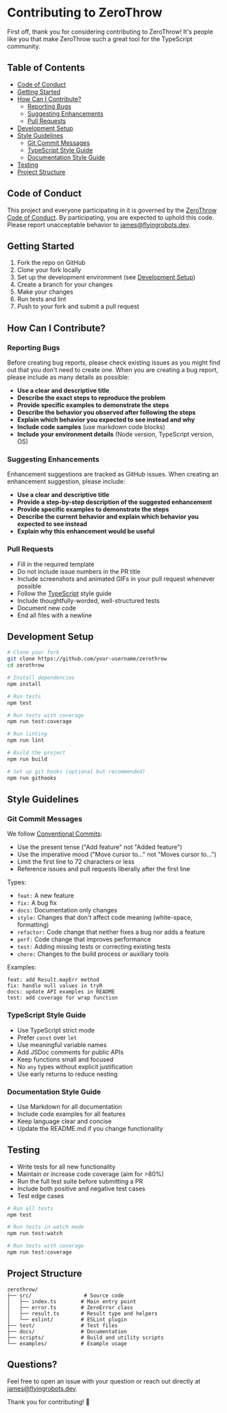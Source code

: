 # Contributing to ZeroThrow

First off, thank you for considering contributing to ZeroThrow! It's people like you that make ZeroThrow such a great tool for the TypeScript community.

## Table of Contents

- [Code of Conduct](#code-of-conduct)
- [Getting Started](#getting-started)
- [How Can I Contribute?](#how-can-i-contribute)
  - [Reporting Bugs](#reporting-bugs)
  - [Suggesting Enhancements](#suggesting-enhancements)
  - [Pull Requests](#pull-requests)
- [Development Setup](#development-setup)
- [Style Guidelines](#style-guidelines)
  - [Git Commit Messages](#git-commit-messages)
  - [TypeScript Style Guide](#typescript-style-guide)
  - [Documentation Style Guide](#documentation-style-guide)
- [Testing](#testing)
- [Project Structure](#project-structure)

## Code of Conduct

This project and everyone participating in it is governed by the [ZeroThrow Code of Conduct](CODE_OF_CONDUCT.md). By participating, you are expected to uphold this code. Please report unacceptable behavior to james@flyingrobots.dev.

## Getting Started

1. Fork the repo on GitHub
2. Clone your fork locally
3. Set up the development environment (see [Development Setup](#development-setup))
4. Create a branch for your changes
5. Make your changes
6. Run tests and lint
7. Push to your fork and submit a pull request

## How Can I Contribute?

### Reporting Bugs

Before creating bug reports, please check existing issues as you might find out that you don't need to create one. When you are creating a bug report, please include as many details as possible:

- **Use a clear and descriptive title**
- **Describe the exact steps to reproduce the problem**
- **Provide specific examples to demonstrate the steps**
- **Describe the behavior you observed after following the steps**
- **Explain which behavior you expected to see instead and why**
- **Include code samples** (use markdown code blocks)
- **Include your environment details** (Node version, TypeScript version, OS)

### Suggesting Enhancements

Enhancement suggestions are tracked as GitHub issues. When creating an enhancement suggestion, please include:

- **Use a clear and descriptive title**
- **Provide a step-by-step description of the suggested enhancement**
- **Provide specific examples to demonstrate the steps**
- **Describe the current behavior and explain which behavior you expected to see instead**
- **Explain why this enhancement would be useful**

### Pull Requests

- Fill in the required template
- Do not include issue numbers in the PR title
- Include screenshots and animated GIFs in your pull request whenever possible
- Follow the [TypeScript](#typescript-style-guide) style guide
- Include thoughtfully-worded, well-structured tests
- Document new code
- End all files with a newline

## Development Setup

```bash
# Clone your fork
git clone https://github.com/your-username/zerothrow
cd zerothrow

# Install dependencies
npm install

# Run tests
npm test

# Run tests with coverage
npm run test:coverage

# Run linting
npm run lint

# Build the project
npm run build

# Set up git hooks (optional but recommended)
npm run githooks
```

## Style Guidelines

### Git Commit Messages

We follow [Conventional Commits](https://www.conventionalcommits.org/):

- Use the present tense ("Add feature" not "Added feature")
- Use the imperative mood ("Move cursor to..." not "Moves cursor to...")
- Limit the first line to 72 characters or less
- Reference issues and pull requests liberally after the first line

Types:
- `feat:` A new feature
- `fix:` A bug fix
- `docs:` Documentation only changes
- `style:` Changes that don't affect code meaning (white-space, formatting)
- `refactor:` Code change that neither fixes a bug nor adds a feature
- `perf:` Code change that improves performance
- `test:` Adding missing tests or correcting existing tests
- `chore:` Changes to the build process or auxiliary tools

Examples:
```
feat: add Result.mapErr method
fix: handle null values in tryR
docs: update API examples in README
test: add coverage for wrap function
```

### TypeScript Style Guide

- Use TypeScript strict mode
- Prefer `const` over `let`
- Use meaningful variable names
- Add JSDoc comments for public APIs
- Keep functions small and focused
- No `any` types without explicit justification
- Use early returns to reduce nesting

### Documentation Style Guide

- Use Markdown for all documentation
- Include code examples for all features
- Keep language clear and concise
- Update the README.md if you change functionality

## Testing

- Write tests for all new functionality
- Maintain or increase code coverage (aim for >80%)
- Run the full test suite before submitting a PR
- Include both positive and negative test cases
- Test edge cases

```bash
# Run all tests
npm test

# Run tests in watch mode
npm run test:watch

# Run tests with coverage
npm run test:coverage
```

## Project Structure

```
zerothrow/
├── src/                 # Source code
│   ├── index.ts        # Main entry point
│   ├── error.ts        # ZeroError class
│   ├── result.ts       # Result type and helpers
│   └── eslint/         # ESLint plugin
├── test/               # Test files
├── docs/               # Documentation
├── scripts/            # Build and utility scripts
└── examples/           # Example usage
```

## Questions?

Feel free to open an issue with your question or reach out directly at james@flyingrobots.dev.

Thank you for contributing! 🚀